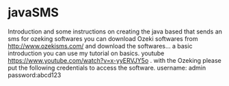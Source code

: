# javaSMS
Introduction and some instructions on creating the java based that sends an sms
 for ozeking softwares you can download Ozeki softwares from http://www.ozekisms.com/ and download the softwares... a basic introduction you can use my tutorial on basics.
 youtube https://www.youtube.com/watch?v=x-yyERVJY5o . with the Ozeking please put the following credentials to access the software.
 username: admin
 password:abcd123
